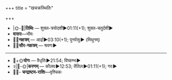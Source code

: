 +++
title = "खचक्रस्थितिः"

+++
- |🌞-🌛|**तिथिः** — शुक्ल-त्रयोदशी►01:11(+1); शुक्ल-चतुर्दशी►  
- **वासरः**—भौमः  
- 🌌🌛**नक्षत्रम्** — आर्द्रा►03:10(+1); पुनर्वसुः► (मिथुनम्)  
- 🌌🌞**सौर-नक्षत्रम्** — श्रवणः►  
___________________
- 🌛+🌞**योगः** — वैधृतिः►21:54; विष्कम्भः►  
- २|🌛-🌞|**करणम्** — कौलवः►12:53; तैतिलः►01:11(+1); गरः►  
- 🌌🌛- **चन्द्राष्टम-राशिः**—वृश्चिकः  

